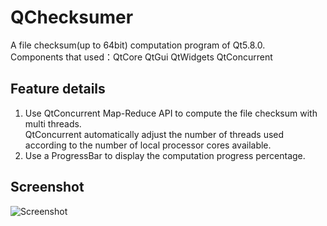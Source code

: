 # QChecksumer
A file checksum(up to 64bit) computation program of Qt5.8.0.  
Components that used：QtCore QtGui QtWidgets QtConcurrent

## Feature details
1. Use QtConcurrent Map-Reduce API to compute the file checksum with multi threads.  
QtConcurrent automatically adjust the number of threads used according to the number of local processor cores available.  
2. Use a ProgressBar to display the computation progress percentage.

## Screenshot
![Screenshot](https://raw.githubusercontent.com/Zalafina/QChecksumer/master/screenshot/QChecksumer_screenshot.png)

